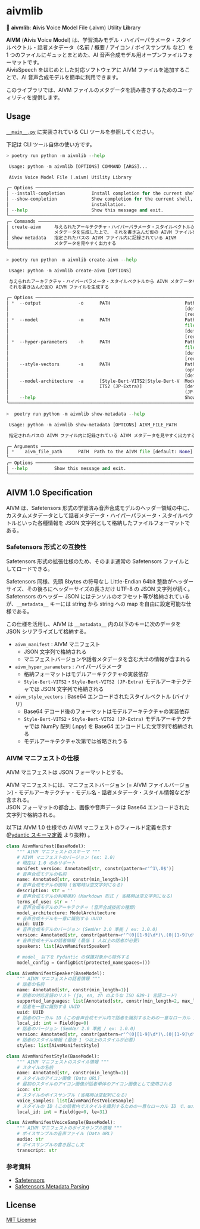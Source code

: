 
# aivmlib

💠 **aivmlib**: **Ai**vis **V**oice **M**odel File (.aivm) Utility **Lib**rary

**AIVM** (**Ai**vis **V**oice **M**odel) は、学習済みモデル・ハイパーパラメータ・スタイルベクトル・話者メタデータ（名前 / 概要 / アイコン / ボイスサンプル など）を 1 つのファイルにギュッとまとめた、AI 音声合成モデル用オープンファイルフォーマットです。  
AivisSpeech をはじめとした対応ソフトウェアに AIVM ファイルを追加することで、AI 音声合成モデルを簡単に利用できます。

このライブラリでは、AIVM ファイルのメタデータを読み書きするためのユーティリティを提供します。

## Usage

[`__main__.py`](aivmlib/__main__.py) に実装されている CLI ツールを参照してください。

下記は CLI ツール自体の使い方です。

```python
> poetry run python -m aivmlib --help

 Usage: python -m aivmlib [OPTIONS] COMMAND [ARGS]...

 Aivis Voice Model File (.aivm) Utility Library

╭─ Options ────────────────────────────────────────────────────────────────────────────────────────╮
│ --install-completion          Install completion for the current shell.                          │
│ --show-completion             Show completion for the current shell, to copy it or customize the │
│                               installation.                                                      │
│ --help                        Show this message and exit.                                        │
╰──────────────────────────────────────────────────────────────────────────────────────────────────╯
╭─ Commands ───────────────────────────────────────────────────────────────────────────────────────╮
│ create-aivm     与えられたアーキテクチャ・ハイパーパラメータ・スタイルベクトルから AIVM          │
│                 メタデータを生成した上で、 それを書き込んだ仮の AIVM ファイルを生成する          │
│ show-metadata   指定されたパスの AIVM ファイル内に記録されている AIVM                            │
│                 メタデータを見やすく出力する                                                     │
╰──────────────────────────────────────────────────────────────────────────────────────────────────╯

> poetry run python -m aivmlib create-aivm --help

 Usage: python -m aivmlib create-aivm [OPTIONS]

 与えられたアーキテクチャ・ハイパーパラメータ・スタイルベクトルから AIVM メタデータを生成した上で、
 それを書き込んだ仮の AIVM ファイルを生成する

╭─ Options ────────────────────────────────────────────────────────────────────────────────────────╮
│ *  --output              -o      PATH                            Path to the output AIVM file    │
│                                                                  [default: None]                 │
│                                                                  [required]                      │
│ *  --model               -m      PATH                            Path to the Safetensors model   │
│                                                                  file                            │
│                                                                  [default: None]                 │
│                                                                  [required]                      │
│ *  --hyper-parameters    -h      PATH                            Path to the hyper parameters    │
│                                                                  file                            │
│                                                                  [default: None]                 │
│                                                                  [required]                      │
│    --style-vectors       -s      PATH                            Path to the style vectors file  │
│                                                                  (optional)                      │
│                                                                  [default: None]                 │
│    --model-architecture  -a      [Style-Bert-VITS2|Style-Bert-V  Model architecture              │
│                                  ITS2 (JP-Extra)]                [default: Style-Bert-VITS2      │
│                                                                  (JP-Extra)]                     │
│    --help                                                        Show this message and exit.     │
╰──────────────────────────────────────────────────────────────────────────────────────────────────╯

>  poetry run python -m aivmlib show-metadata --help

 Usage: python -m aivmlib show-metadata [OPTIONS] AIVM_FILE_PATH

 指定されたパスの AIVM ファイル内に記録されている AIVM メタデータを見やすく出力する

╭─ Arguments ──────────────────────────────────────────────────────────────────────────────────────╮
│ *    aivm_file_path      PATH  Path to the AIVM file [default: None] [required]                  │
╰──────────────────────────────────────────────────────────────────────────────────────────────────╯
╭─ Options ────────────────────────────────────────────────────────────────────────────────────────╮
│ --help          Show this message and exit.                                                      │
╰──────────────────────────────────────────────────────────────────────────────────────────────────╯

```

## AIVM 1.0 Specification

AIVM は、Safetensors 形式の学習済み音声合成モデルのヘッダー領域の中に、カスタムメタデータとして話者メタデータ・ハイパーパラメータ・スタイルベクトルといった各種情報を JSON 文字列として格納したファイルフォーマットである。

### Safetensors 形式との互換性

Safetensors 形式の拡張仕様のため、そのまま通常の Safetensors ファイルとしてロードできる。

Safetensors 同様、先頭 8bytes の符号なし Little-Endian 64bit 整数がヘッダーサイズ、その後ろにヘッダーサイズの長さだけ UTF-8 の JSON 文字列が続く。  
Safetensors のヘッダー JSON にはテンソルのオフセット等が格納されているが、`__metadata__` キーには string から string への map を自由に設定可能な仕様である。

この仕様を活用し、AIVM は `__metadata__` 内の以下のキーに次のデータを JSON シリアライズして格納する。

- `aivm_manifest` : AIVM マニフェスト
  - JSON 文字列で格納される
  - マニフェストバージョンや話者メタデータを含む大半の情報が含まれる
- `aivm_hyper_parameters` : ハイパーパラメータ
  - 格納フォーマットはモデルアーキテクチャの実装依存
  - `Style-Bert-VITS2`・`Style-Bert-VITS2 (JP-Extra)` モデルアーキテクチャでは JSON 文字列で格納される
- `aivm_style_vectors` : Base64 エンコードされたスタイルベクトル (バイナリ)
  - Base64 デコード後のフォーマットはモデルアーキテクチャの実装依存
  - `Style-Bert-VITS2`・`Style-Bert-VITS2 (JP-Extra)` モデルアーキテクチャでは NumPy 配列 (.npy) を Base64 エンコードした文字列で格納される
  - モデルアーキテクチャ次第では省略されうる

### AIVM マニフェストの仕様

AIVM マニフェストは JSON フォーマットとする。

AIVM マニフェストには、マニフェストバージョン (= AIVM ファイルバージョン)・モデルアーキテクチャ・モデル名・話者メタデータ・スタイル情報などが含まれる。  
JSON フォーマットの都合上、画像や音声データは Base64 エンコードされた文字列で格納される。

以下は AIVM 1.0 仕様での AIVM マニフェストのフィールド定義を示す ([Pydantic スキーマ定義](aivmlib/schemas/aivm_manifest.py) より抜粋) 。

```python
class AivmManifest(BaseModel):
    """ AIVM マニフェストのスキーマ """
    # AIVM マニフェストのバージョン (ex: 1.0)
    # 現在は 1.0 のみサポート
    manifest_version: Annotated[str, constr(pattern=r'^1\.0$')]
    # 音声合成モデルの名前
    name: Annotated[str, constr(min_length=1)]
    # 音声合成モデルの説明 (省略時は空文字列になる)
    description: str = ''
    # 音声合成モデルの利用規約 (Markdown 形式 / 省略時は空文字列になる)
    terms_of_use: str = ''
    # 音声合成モデルのアーキテクチャ (音声合成技術の種類)
    model_architecture: ModelArchitecture
    # 音声合成モデルを一意に識別する UUID
    uuid: UUID
    # 音声合成モデルのバージョン (SemVer 2.0 準拠 / ex: 1.0.0)
    version: Annotated[str, constr(pattern=r'^(0|[1-9]\d*)\.(0|[1-9]\d*)\.(0|[1-9]\d*)(?:-((?:0|[1-9]\d*|\d*[a-zA-Z-][0-9a-zA-Z-]*)(?:\.(?:0|[1-9]\d*|\d*[a-zA-Z-][0-9a-zA-Z-]*))*))?(?:\+([0-9a-zA-Z-]+(?:\.[0-9a-zA-Z-]+)*))?$')]
    # 音声合成モデルの話者情報 (最低 1 人以上の話者が必要)
    speakers: list[AivmManifestSpeaker]

    # model_ 以下を Pydantic の保護対象から除外する
    model_config = ConfigDict(protected_namespaces=())

class AivmManifestSpeaker(BaseModel):
    """ AIVM マニフェストの話者情報 """
    # 話者の名前
    name: Annotated[str, constr(min_length=1)]
    # 話者の対応言語のリスト (ja, en, zh のような ISO 639-1 言語コード)
    supported_languages: list[Annotated[str, constr(min_length=2, max_length=2)]]
    # 話者を一意に識別する UUID
    uuid: UUID
    # 話者のローカル ID (この音声合成モデル内で話者を識別するための一意なローカル ID で、uuid とは異なる)
    local_id: int = Field(ge=0)
    # 話者のバージョン (SemVer 2.0 準拠 / ex: 1.0.0)
    version: Annotated[str, constr(pattern=r'^(0|[1-9]\d*)\.(0|[1-9]\d*)\.(0|[1-9]\d*)(?:-((?:0|[1-9]\d*|\d*[a-zA-Z-][0-9a-zA-Z-]*)(?:\.(?:0|[1-9]\d*|\d*[a-zA-Z-][0-9a-zA-Z-]*))*))?(?:\+([0-9a-zA-Z-]+(?:\.[0-9a-zA-Z-]+)*))?$')]
    # 話者のスタイル情報 (最低 1 つ以上のスタイルが必要)
    styles: list[AivmManifestStyle]

class AivmManifestStyle(BaseModel):
    """ AIVM マニフェストのスタイル情報 """
    # スタイルの名前
    name: Annotated[str, constr(min_length=1)]
    # スタイルのアイコン画像 (Data URL)
    # 最初のスタイルのアイコン画像が話者単体のアイコン画像として使用される
    icon: str
    # スタイルのボイスサンプル (省略時は空配列になる)
    voice_samples: list[AivmManifestVoiceSample]
    # スタイルの ID (この話者内でスタイルを識別するための一意なローカル ID で、uuid とは異なる)
    local_id: int = Field(ge=0, le=31)

class AivmManifestVoiceSample(BaseModel):
    """ AIVM マニフェストのボイスサンプル情報 """
    # ボイスサンプルの音声ファイル (Data URL)
    audio: str
    # ボイスサンプルの書き起こし文
    transcript: str
```

### 参考資料

- [Safetensors](https://github.com/huggingface/safetensors)
- [Safetensors Metadata Parsing](https://huggingface.co/docs/safetensors/main/en/metadata_parsing)

## License

[MIT License](License.txt)
